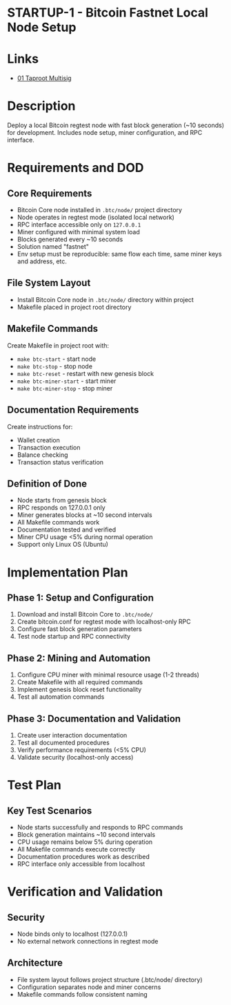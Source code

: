 # STARTUP-1 - Bitcoin Fastnet Local Node Setup

# Links
- [01 Taproot Multisig](/workflow/prd/btc-federation/01_taproot_multisig.md)

# Description
Deploy a local Bitcoin regtest node with fast block generation (~10 seconds) for development. Includes node setup, miner configuration, and RPC interface.

# Requirements and DOD

## Core Requirements
- Bitcoin Core node installed in `.btc/node/` project directory
- Node operates in regtest mode (isolated local network)
- RPC interface accessible only on `127.0.0.1`
- Miner configured with minimal system load
- Blocks generated every ~10 seconds
- Solution named "fastnet"
- Env setup must be reproducible: same flow each time, same miner keys and address, etc.

## File System Layout
- Install Bitcoin Core node in `.btc/node/` directory within project
- Makefile placed in project root directory

## Makefile Commands
Create Makefile in project root with:
- `make btc-start` - start node
- `make btc-stop` - stop node
- `make btc-reset` - restart with new genesis block
- `make btc-miner-start` - start miner
- `make btc-miner-stop` - stop miner

## Documentation Requirements
Create instructions for:
- Wallet creation
- Transaction execution
- Balance checking
- Transaction status verification

## Definition of Done
- Node starts from genesis block
- RPC responds on 127.0.0.1 only
- Miner generates blocks at ~10 second intervals
- All Makefile commands work
- Documentation tested and verified
- Miner CPU usage <5% during normal operation
- Support only Linux OS (Ubuntu)

# Implementation Plan

## Phase 1: Setup and Configuration
1. Download and install Bitcoin Core to `.btc/node/`
2. Create bitcoin.conf for regtest mode with localhost-only RPC
3. Configure fast block generation parameters
4. Test node startup and RPC connectivity

## Phase 2: Mining and Automation
1. Configure CPU miner with minimal resource usage (1-2 threads)
2. Create Makefile with all required commands
3. Implement genesis block reset functionality
4. Test all automation commands

## Phase 3: Documentation and Validation
1. Create user interaction documentation
2. Test all documented procedures
3. Verify performance requirements (<5% CPU)
4. Validate security (localhost-only access)

# Test Plan

## Key Test Scenarios
- Node starts successfully and responds to RPC commands
- Block generation maintains ~10 second intervals
- CPU usage remains below 5% during operation
- All Makefile commands execute correctly
- Documentation procedures work as described
- RPC interface only accessible from localhost

# Verification and Validation

## Security
- Node binds only to localhost (127.0.0.1)
- No external network connections in regtest mode

## Architecture
- File system layout follows project structure (.btc/node/ directory)
- Configuration separates node and miner concerns
- Makefile commands follow consistent naming